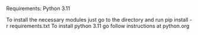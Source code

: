 Requirements:
Python 3.11

To install the necessary modules just go to the directory and run pip install -r requirements.txt
To install python 3.11 go follow instructions at python.org
